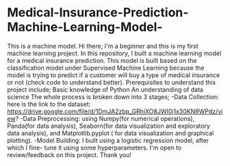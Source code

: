# Medical-Insurance-Prediction-Machine-Learning-Model-
This is a machine model.
Hi there,
I'm a beginner and this is my first machine learning project. In this repository, I built a machine learning model for a medical insurance prediction.
This model is built based on the classification model under Supervised Machine Learning because the model is trying to predict if a customer will buy a type of medical insurance or not (check code to understand better).
Prerequisites to understand this project include;
Basic knowledge of Python
An understanding of data science
The whole process is broken down into 3 stages;
-Data Collection: here is the link to the dataset: https://drive.google.com/file/d/1DmJA2zbp_GRhiXO8JWI0j1x30KN9WPdz/view?
-Data Preprocessing: using Numpy(for numerical operations), Panda(for data analysis), Seaborn(for data visualization and exploratory data analysis), and Matplotlib.pyplot ( for data visualization and graphical plotting).
-Model Building: I built using a logistic regression model, after which I fine- tune it using some hyperparameters.
I'm open to review/feedback on this project.
Thank you!
